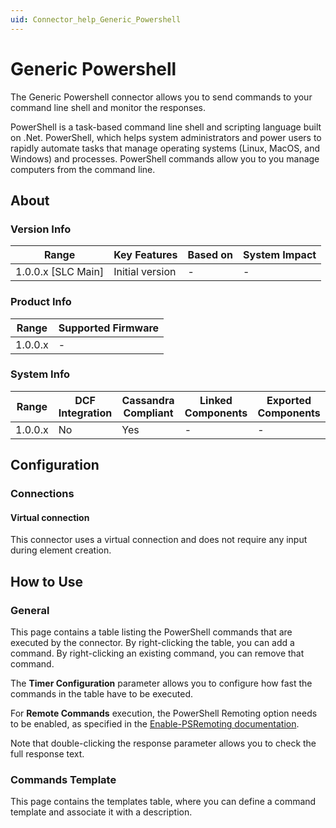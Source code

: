 ```yaml
---
uid: Connector_help_Generic_Powershell
---
```


# Generic Powershell

The Generic Powershell connector allows you to send commands to your command line shell and monitor the responses.

PowerShell is a task-based command line shell and scripting language built on .Net. PowerShell, which helps system administrators and power users to rapidly automate tasks that manage operating systems (Linux, MacOS, and Windows) and processes. PowerShell commands allow you to you manage computers from the command line.

## About

### Version Info

| Range                | Key Features     | Based on     | System Impact     |
|----------------------|------------------|--------------|-------------------|
| 1.0.0.x \[SLC Main\] | Initial version  | \-           | \-                |

### Product Info

| Range     | Supported Firmware     |
|-----------|------------------------|
| 1.0.0.x   | \-                     |

### System Info

| Range     | DCF Integration     | Cassandra Compliant     | Linked Components     | Exported Components     |
|-----------|---------------------|-------------------------|-----------------------|-------------------------|
| 1.0.0.x   | No                  | Yes                     | \-                    | \-                      |

## Configuration

### Connections

#### Virtual connection

This connector uses a virtual connection and does not require any input during element creation.

## How to Use

### General

This page contains a table listing the PowerShell commands that are executed by the connector. By right-clicking the table, you can add a command. By right-clicking an existing command, you can remove that command.

The **Timer Configuration** parameter allows you to configure how fast the commands in the table have to be executed.

For **Remote Commands** execution, the PowerShell Remoting option needs to be enabled, as specified in the [Enable-PSRemoting documentation](https://docs.microsoft.com/en-us/powershell/module/microsoft.powershell.core/enable-psremoting?view=powershell-7.2).

Note that double-clicking the response parameter allows you to check the full response text.

### Commands Template

This page contains the templates table, where you can define a command template and associate it with a description.

